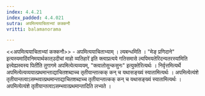 ```yaml
---
index: 4.4.21
index_padded: 4.4.021
sutra: अपमित्ययाचिताभ्यां कक्कनौ
vritti: balamanorama

---
```

<<अपमित्ययाचिताभ्यां कक्कनौ>> - अपमित्ययाचिताभ्याम् । ल्यबन्धमिति । "मेङ् प्रणिदाने" इत्यस्यमादिंवनिमयार्थकात्उदीचां माहो व्यतिहारे॑ इति क्त्वाप्रत्यये गतिसमासे ल्यपिमयतेरिदन्यतरस्या॑मिति इत्त्वेह्यस्वस्य पिती॑ति तुगागमे अपमित्येत्यव्ययम्, "क्त्वातोसुन्कसुनः" इत्युक्तेरित्यर्थः । निर्वृत्तमित्यर्थे अपमित्येत्यव्ययात्प्रथमान्ताद्याचितशब्दाच्च तृतीयान्तात्कक् कन् च यथासङ्ख्यं स्यातामित्यर्थः । अपमित्येत्यंशे तृतीयान्तत्वाऽसम्भवात्प्रथमान्ताद्याचितशब्दाच्च तृतीयान्तात्कक् कन् च यथासङ्ख्यं स्यातामित्यर्थः । अपमित्येत्यंशे तृतीयान्तत्वाऽसम्भवात्प्रथमान्तादिति लभ्यते । 